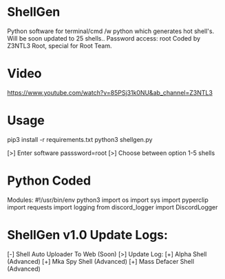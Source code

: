 # ShellGen
Python software for terminal/cmd /w python which generates hot shell's. Will be soon updated to 25 shells..
Password access: root
Coded by Z3NTL3 Root, special for Root Team.

# Video
https://www.youtube.com/watch?v=85PSj31k0NU&ab_channel=Z3NTL3

# Usage
pip3 install -r requirements.txt
python3 shellgen.py

[>] Enter software passsword=root
[>] Choose between option 1-5 shells

# Python Coded
Modules:
#!/usr/bin/env python3
import os
import sys
import pyperclip
import requests 
import logging
from discord_logger import DiscordLogger

# ShellGen v1.0 Update Logs:
[-] Shell Auto Uploader To Web (Soon)
[>] Update Log:
[+] Alpha Shell (Advanced)
[+] Mka Spy Shell (Advanced)
[+] Mass Defacer Shell (Advanced)

